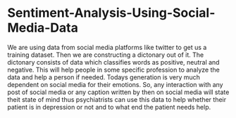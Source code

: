 # Sentiment-Analysis-Using-Social-Media-Data
We are using data from social media platforms like twitter to get us a training dataset. Then we are constructing a dictonary out of it. The dictonary consists of data which classifies words as positive, neutral and negative.
This will help people in some specific profession to analyze the data and help a person if needed.
Todays generation is very much dependent on social media for their emotions. So, any interaction with any post of social media or any caption written by then on social media will state theit state of mind thus psychiatrists can use this data to help whether their patient is in depression or not and to what end the patient needs help.
